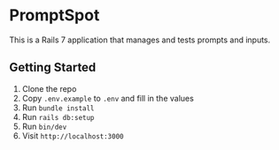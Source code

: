 # PromptSpot

This is a Rails 7 application that manages and tests prompts and inputs.

## Getting Started

1. Clone the repo
2. Copy `.env.example` to `.env` and fill in the values
2. Run `bundle install`
3. Run `rails db:setup`
4. Run `bin/dev`
5. Visit `http://localhost:3000`
